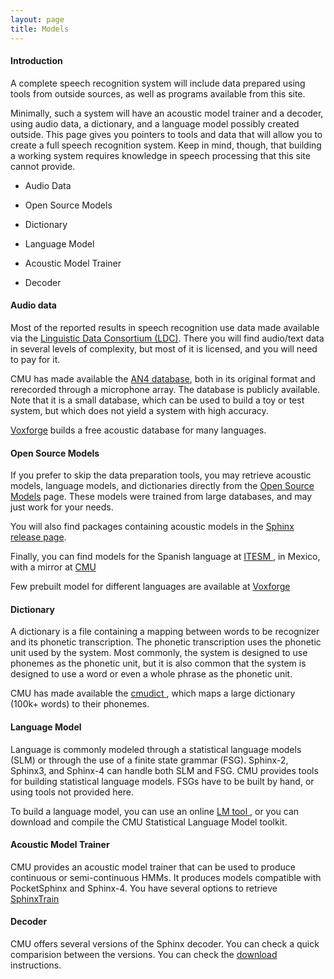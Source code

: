 ```yaml
---
layout: page 
title: Models
---
```


#### Introduction

A complete speech recognition system will include data prepared using tools 
from outside sources,
as well as programs available from this site.

Minimally, such a system will have an acoustic model trainer and a decoder, 
using audio data, a 
dictionary, and a language model possibly created outside. This page gives you 
pointers to tools 
and data that will allow you to create a full speech recognition system. Keep 
in mind, though, 
that building a working system requires knowledge in speech processing that 
this site cannot provide.


*  Audio Data

*  Open Source Models

*  Dictionary

*  Language Model

*  Acoustic Model Trainer

*  Decoder

#### Audio data

Most of the reported results in speech recognition use data made available via 
the [ Linguistic Data Consortium (LDC)](http://ldc.upenn.edu/ ). 
There you will find audio/text data in several levels of complexity, but most 
of it is licensed, and you will 
need to pay for it.

CMU has made available the [ AN4 database]( 
http///www.speech.cs.cmu.edu/databases ), both in its original 
format and rerecorded through a microphone array. The database is publicly 
available. Note that it is a 
small database, which can be used to build a toy or test system, but which does 
not yield a system with 
high accuracy.

[ Voxforge]( http///voxforge.org ) builds a free acoustic database for many 
languages.

#### Open Source Models

If you prefer to skip the data preparation tools, you may retrieve acoustic 
models, language models,
 and dictionaries directly from the [ Open Source 
Models](http://www.speech.cs.cmu.edu/sphinx/models/ ) page. 
These models were trained from large databases, and may just work for your 
needs.

You will also find packages containing acoustic models in the
[ Sphinx release page]( 
http///sourceforge.net/project/showfiles.php?group_id=1904&amp;package_id=117949
 ).

Finally, you can find models for the Spanish language at 
[ ITESM ]( http///speech.mty.itesm.mx/%7Ejnolazco/proyectos.htm ), in Mexico, 
with a mirror at 
[ CMU](http://www.speech.cs.cmu.edu/sphinx/models/hub4spanish_itesm/ )

Few prebuilt model for different languages are available at [ 
Voxforge](http://voxforge.org/ )

#### Dictionary

A dictionary is a file containing a mapping between words to be recognizer and 
its phonetic transcription. 
The phonetic transcription uses the phonetic unit used by the system. Most 
commonly, the system is designed
to use phonemes as the phonetic unit, but it is also common that the system is 
designed to use a word or 
even a whole phrase as the phonetic unit. 

CMU has made available the [ cmudict ]( 
http///www.speech.cs.cmu.edu/cgi-bin/cmudict ), which maps a large 
dictionary (100k+ words) to their phonemes.

#### Language Model

Language is commonly modeled through a statistical language models (SLM) or 
through the use of a finite
 state grammar (FSG). Sphinx-2, Sphinx3, and Sphinx-4 can handle both SLM and 
FSG. CMU provides tools 
for building statistical language models. FSGs have to be built by hand, or 
using tools not provided here. 

To build a language model, you can use an online [ LM tool 
](http://www.speech.cs.cmu.edu/tools/lmtool.html ), or 
you can download and compile the CMU Statistical Language Model toolkit.

#### Acoustic Model Trainer

CMU provides an acoustic model trainer that can be used to produce continuous 
or semi-continuous HMMs. 
It produces models compatible with PocketSphinx and Sphinx-4. You have several 
options to retrieve [ SphinxTrain]( download )

#### Decoder

CMU offers several versions of the Sphinx decoder. You can check a quick 
comparision between the versions. You can check the [download](download) 
instructions.
